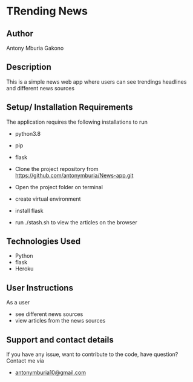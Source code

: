 # TRending News


## Author
Antony Mburia Gakono

## Description 
This is a simple news web app where users can see trendings 
headlines and different news sources
## Setup/ Installation Requirements
The application requires the following installations to run
* python3.8
* pip
* flask

* Clone the project repository from https://github.com/antonymburia/News-app.git
* Open the project folder on terminal
* create virtual environment
* install flask
* run ./stash.sh to view the articles on the browser
## Technologies Used
* Python
* flask
* Heroku
## User Instructions 
As a user
* see different news sources
* view articles from the news sources




## Support and contact details 
If you have any issue, want to contribute to the code, have question?
Contact me via
* antonymburia10@gmail.com
